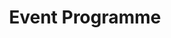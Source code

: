 ---
templateKey: 'event-programme-page'
path: /event-programmme
title: Event Programme
event:
    image_conf: /img/image_conf.png
    image_work: /img/image_work.png
eventList:
    - image: /img/lizbona.png
      title: '19 October- City Tour'
      description: 'Lorem ipsum dolor sit amet, consectetur adipiscing elit, sed do eiusmod tempor incididunt ut labore et dolore magna aliqua.'
    - image: /img/lizbona.png
      title: '20 October- Conference'
      description: 'Lorem ipsum dolor sit amet, consectetur adipiscing elit, sed do eiusmod tempor incididunt ut labore et dolore magna aliqua.'
    - image: /img/lizbona.png
      title: '20 October- Workshops'
      description: 'Lorem ipsum dolor sit amet, consectetur adipiscing elit, sed do eiusmod tempor incididunt ut labore et dolore magna aliqua.'
    - image: /img/lizbona.png
      title: '20 October– Aqua Awards & Gala Dinner'
      description: 'Lorem ipsum dolor sit amet, consectetur adipiscing elit, sed do eiusmod tempor incididunt ut labore et dolore magna aliqua.'
    - image: /img/lizbona.png
      title: '21 October- Trade Fair'
      description: 'Lorem ipsum dolor sit amet, consectetur adipiscing elit, sed do eiusmod tempor incididunt ut labore et dolore magna aliqua.'
conference:
    - image: /img/nigelrisner.png
      name: Nigel Risner
      role: Keynote Speaker
      resume: Lorem ipsum dolor sit amet, consectetur adipiscing elit, sed do eiusmod tempor incididunt ut labore et dolore magna aliqua. Ut enim ad minim veniam, quis nostrud exercitation ullamco laboris nisi ut aliquip ex ea commodo consequat. Duis aute irure dolor in reprehenderit in voluptate velit esse cillum dolore eu fugiat nulla pariatur. Excepteur sint occaecat cupidatat non proident, sunt in culpa qui officia deserunt mollit anim id est laborum.
      title: Creating impact each and every time
      description: Lorem ipsum dolor sit amet, consectetur adipiscing elit, sed do eiusmod tempor incididunt ut labore et dolore magna aliqua.
    - image: /img/nigelrisner.png
      name: Nigel Risner
      role: Keynote Speaker
      resume: Lorem ipsum dolor sit amet, consectetur adipiscing elit, sed do eiusmod tempor incididunt ut labore et dolore magna aliqua. Ut enim ad minim veniam, quis nostrud exercitation ullamco laboris nisi ut aliquip ex ea commodo consequat. Duis aute irure dolor in reprehenderit in voluptate velit esse cillum dolore eu fugiat nulla pariatur. Excepteur sint occaecat cupidatat non proident, sunt in culpa qui officia deserunt mollit anim id est laborum.
      title: Lorem ipsum - dolor sit amet, consectetur adipiscing elit, sed do eiusmod tempor incididunt 
      description: Lorem ipsum dolor sit amet, consectetur adipiscing elit, sed do eiusmod tempor incididunt ut labore et dolore magna aliqua.
    - image: /img/nigelrisner.png
      name: Nigel Risner
      role: Keynote Speaker
      resume: Lorem ipsum dolor sit amet, consectetur adipiscing elit, sed do eiusmod tempor incididunt ut labore et dolore magna aliqua. Ut enim ad minim veniam, quis nostrud exercitation ullamco laboris nisi ut aliquip ex ea commodo consequat. Duis aute irure dolor in reprehenderit in voluptate velit esse cillum dolore eu fugiat nulla pariatur. Excepteur sint occaecat cupidatat non proident, sunt in culpa qui officia deserunt mollit anim id est laborum.
      title: Creating impact each and every time
      description: Lorem ipsum dolor sit amet, consectetur adipiscing elit, sed do eiusmod tempor incididunt ut labore et dolore magna aliqua.
workshops:
    - image: /img/nigelrisner.png
      name: Nigel Risner
      role: Keynote Speaker
      resume: Lorem ipsum dolor sit amet, consectetur adipiscing elit, sed do eiusmod tempor incididunt ut labore et dolore magna aliqua. Ut enim ad minim veniam, quis nostrud exercitation ullamco laboris nisi ut aliquip ex ea commodo consequat. Duis aute irure dolor in reprehenderit in voluptate velit esse cillum dolore eu fugiat nulla pariatur. Excepteur sint occaecat cupidatat non proident, sunt in culpa qui officia deserunt mollit anim id est laborum.
      title: Creating impact each and every time
      description: Lorem ipsum dolor sit amet, consectetur adipiscing elit, sed do eiusmod tempor incididunt ut labore et dolore magna aliqua.
---